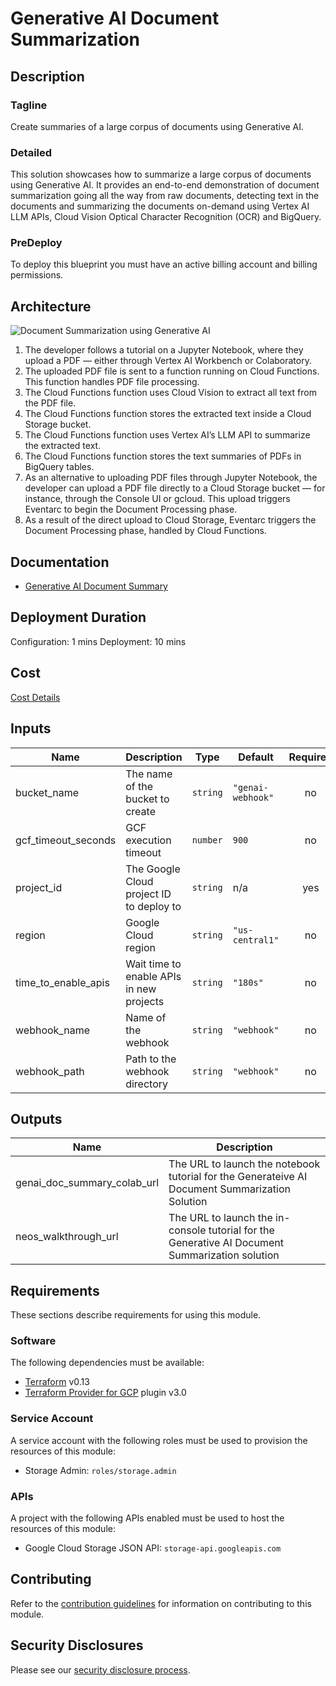 # Generative AI Document Summarization

## Description
### Tagline
Create summaries of a large corpus of documents using Generative AI.

### Detailed
This solution showcases how to summarize a large corpus of documents using Generative AI. It provides an
end-to-end demonstration of document summarization going all the way from raw documents, detecting text
in the documents and summarizing the documents on-demand using Vertex AI LLM APIs, Cloud Vision Optical
Character Recognition (OCR) and BigQuery.

### PreDeploy
To deploy this blueprint you must have an active billing account and billing permissions.

## Architecture
![Document Summarization using Generative AI](https://www.gstatic.com/pantheon/images/solutions/gen_ai_document_summarization_architecture_v1.svg)
1. The developer follows a tutorial on a Jupyter Notebook, where they upload a PDF — either through Vertex AI Workbench or Colaboratory.
2. The uploaded PDF file is sent to a function running on Cloud Functions. This function handles PDF file processing.
3. The Cloud Functions function uses Cloud Vision to extract all text from the PDF file.
4. The Cloud Functions function stores the extracted text inside a Cloud Storage bucket.
5. The Cloud Functions function uses Vertex AI’s LLM API to summarize the extracted text.
6. The Cloud Functions function stores the text summaries of PDFs in BigQuery tables.
7. As an alternative to uploading PDF files through Jupyter Notebook, the developer can upload a PDF file directly to a Cloud Storage
bucket — for instance, through the Console UI or gcloud. This upload triggers Eventarc to begin the Document Processing phase.
8. As a result of the direct upload to Cloud Storage, Eventarc triggers the Document Processing phase, handled by Cloud Functions.

## Documentation
- [Generative AI Document Summary](https://cloud.google.com/architecture/ai-ml/generative-ai-document-summarization)

## Deployment Duration
Configuration: 1 mins
Deployment: 10 mins

## Cost
[Cost Details](https://cloud.google.com/products/calculator/#id=78888c9b-02ac-4130-9327-fecd7f4cfb11)

<!-- BEGINNING OF PRE-COMMIT-TERRAFORM DOCS HOOK -->
## Inputs

| Name | Description | Type | Default | Required |
|------|-------------|------|---------|:--------:|
| bucket\_name | The name of the bucket to create | `string` | `"genai-webhook"` | no |
| gcf\_timeout\_seconds | GCF execution timeout | `number` | `900` | no |
| project\_id | The Google Cloud project ID to deploy to | `string` | n/a | yes |
| region | Google Cloud region | `string` | `"us-central1"` | no |
| time\_to\_enable\_apis | Wait time to enable APIs in new projects | `string` | `"180s"` | no |
| webhook\_name | Name of the webhook | `string` | `"webhook"` | no |
| webhook\_path | Path to the webhook directory | `string` | `"webhook"` | no |

## Outputs

| Name | Description |
|------|-------------|
| genai\_doc\_summary\_colab\_url | The URL to launch the notebook tutorial for the Generateive AI Document Summarization Solution |
| neos\_walkthrough\_url | The URL to launch the in-console tutorial for the Generative AI Document Summarization solution |

<!-- END OF PRE-COMMIT-TERRAFORM DOCS HOOK -->

## Requirements

These sections describe requirements for using this module.

### Software

The following dependencies must be available:

- [Terraform][terraform] v0.13
- [Terraform Provider for GCP][terraform-provider-gcp] plugin v3.0

### Service Account

A service account with the following roles must be used to provision
the resources of this module:

- Storage Admin: `roles/storage.admin`

### APIs

A project with the following APIs enabled must be used to host the
resources of this module:

- Google Cloud Storage JSON API: `storage-api.googleapis.com`

## Contributing

Refer to the [contribution guidelines](./docs/CONTRIBUTING.md) for
information on contributing to this module.

[iam-module]: https://registry.terraform.io/modules/terraform-google-modules/iam/google
[project-factory-module]: https://registry.terraform.io/modules/terraform-google-modules/project-factory/google
[terraform-provider-gcp]: https://www.terraform.io/docs/providers/google/index.html
[terraform]: https://www.terraform.io/downloads.html

## Security Disclosures

Please see our [security disclosure process](./SECURITY.md).
